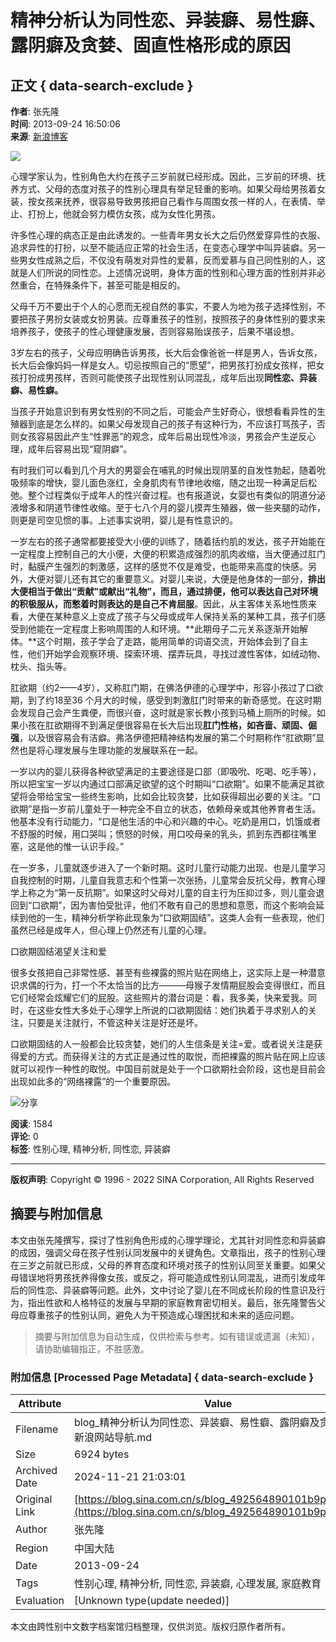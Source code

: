 # 精神分析认为同性恋、异装癖、易性癖、露阴癖及贪婪、固直性格形成的原因

## 正文 { data-search-exclude }

**作者**: 张先隆  
**时间**: 2013-09-24 16:50:06  
**来源**: [新浪博客](http://blog.sina.com.cn/u/1227187337)  

![](http://p2.sinaimg.cn/1227187337/180/1606201622)

心理学家认为，性别角色大约在孩子三岁前就已经形成。因此，三岁前的环境、抚养方式、父母的态度对孩子的性别心理具有举足轻重的影响。如果父母给男孩着女装，按女孩来抚养，很容易导致男孩把自己看作与周围女孩一样的人，在表情、举止、打扮上，他就会努力模仿女孩，成为女性化男孩。

许多性心理的病态正是由此诱发的。一些青年男女长大之后仍然爱穿异性的衣服、追求异性的打扮，以至不能适应正常的社会生活，在变态心理学中叫异装癖。另一些男女性成熟之后，不仅没有萌发对异性的爱慕，反而爱慕与自己同性别的人，这就是人们所说的同性恋。上述情况说明，身体方面的性别和心理方面的性别并非必然重合，在特殊条件下，甚至可能是相反的。

父母千万不要出于个人的心愿而无视自然的事实，不要人为地为孩子选择性别，不要把孩子男扮女装或女扮男装。应尊重孩子的性别，按照孩子的身体性别的要求来培养孩子，使孩子的性心理健康发展，否则容易贻误孩子，后果不堪设想。

3岁左右的孩子，父母应明确告诉男孩，长大后会像爸爸一样是男人，告诉女孩，长大后会像妈妈一样是女人。切忌按照自己的“愿望”，把男孩打扮成女孩样，把女孩打扮成男孩样，否则可能使孩子出现性别认同混乱，成年后出现**同性恋、异装癖、易性癖。**

当孩子开始意识到有男女性别的不同之后，可能会产生好奇心，很想看看异性的生殖器到底是怎么样的。如果父母发现自己的孩子有这种行为，不应该打骂孩子，否则女孩容易因此产生“性罪恶”的观念，成年后易出现性冷淡，男孩会产生逆反心理，成年后容易出现“窥阴癖”。

有时我们可以看到几个月大的男婴会在哺乳的时候出现阴茎的自发性勃起，随着吮吸频率的增快，婴儿面色涨红，全身肌肉有节律地收缩，随之出现一种满足后松弛。整个过程类似于成年人的性兴奋过程。也有报道说，女婴也有类似的阴道分泌液增多和阴道节律性收缩。至于七八个月的婴儿摸弄生殖器，做一些夹腿的动作，则更是司空见惯的事。上述事实说明，婴儿是有性意识的。

一岁左右的孩子通常都要接受大小便的训练了，随着括约肌的发达，孩子开始能在一定程度上控制自己的大小便，大便的积累造成强烈的肌肉收缩，当大便通过肛门时，黏膜产生强烈的刺激感，这样的感觉不仅是难受，也能带来高度的快感。另外，大便对婴儿还有其它的重要意义。对婴儿来说，大便是他身体的一部分，**排出大便相当于做出“贡献”或献出“礼物”，**而且，通过排便，他可以表达自己对环境的积极服从，而**憋着时则表达的是自己不肯屈服**。因此，从主客体关系地性质来看，大便在某种意义上变成了孩子与父母或成年人保持关系的某种工具，孩子们感受到他能在一定程度上影响周围的人和环境。**此期母子二元关系逐渐开始解体。**这个时期，孩子学会了走路，能用简单的词语交流，开始体会到了自主性，他们开始学会观察环境、探索环境、摆弄玩具，寻找过渡性客体，如绒动物、枕头、指头等。

肛欲期（约2——4岁），又称肛门期，在佛洛伊德的心理学中，形容小孩过了口欲期，到了约18至36 个月大的时候，感受到刺激肛门时带来的新奇感觉。在这时期会发现自己会产生粪便，而很兴奋，这时就是家长教小孩到马桶上厕所的时候。如果小孩在肛欲期得不到满足便很容易在长大后出现**肛门性格，如吝啬、顽固、倔强**，以及很容易会有洁癖。弗洛伊德把精神结构发展的第二个时期称作“肛欲期”显然也是将心理发展与生理功能的发展联系在一起。

一岁以内的婴儿获得各种欲望满足的主要途径是口部（即吸吮、吃喝、吃手等），所以把宝宝一岁以内通过口部满足欲望的这个时期叫“口欲期”。如果不能满足其欲望将会带给宝宝一些终生影响，比如会比较贪婪，比如获得超出必要的关注。“口欲期”是指一岁前儿童处于一种完全不自立的状态，依赖母亲或其他养育者生活。他基本没有行动能力，“口是他生活的中心和兴趣的中心。吃奶是用口，饥饿或者不舒服的时候，用口哭叫；愤怒的时候，用口咬母亲的乳头，抓到东西都往嘴里塞，这是他的惟一认识手段。”

在一岁多，儿童就逐步进入了一个新时期。这时儿童行动能力出现、也是儿童学习自我控制的时期，儿童自我意志和个性第一次张扬，儿童常会反抗父母，教育心理学上称之为“第一反抗期”。如果这时父母对儿童的自主行为压抑过多，则儿童会退回到“口欲期”，因为害怕受批评，他们不敢有自己的思想和意愿，而这个影响会延续到他的一生，精神分析学称此现象为“口欲期固结”。这类人会有一些表现，他们虽然已经是成年人，但心理上仍然还有儿童的心理。

口欲期固结渴望关注和爱

很多女孩把自己非常性感、甚至有些裸露的照片贴在网络上，这实际上是一种潜意识求偶的行为，打一个不太恰当的比方———母猴子发情期屁股会变得很红，而且它们经常会炫耀它们的屁股。这些照片的潜台词是：看，我多美，快来爱我。同时，在这些女性大多处于心理学上所说的口欲期固结：她们执着于寻求别人的关注，只要是关注就行，不管这种关注是好还是坏。

口欲期固结的人一般都会比较贪婪，她们的人生信条是关注=爱。或者说关注是获得爱的方式。而获得关注的方式正是通过性的取悦，而把裸露的照片贴在网上应该就可以视作一种性的取悦。中国目前就是处于一个口欲期社会阶段，这也是目前会出现如此多的“网络裸露”的一个重要原因。

![分享](https://comet.blog.sina.com.cn/qr?https://blog.sina.com.cn/s/blog_492564890101b9pm.html)

**阅读**: 1584  
**评论**: 0  
**标签**: 性别心理, 精神分析, 同性恋, 异装癖  

---

**版权声明**: Copyright © 1996 - 2022 SINA Corporation, All Rights Reserved 
<!-- tcd_original_link https://blog.sina.com.cn/s/blog_492564890101b9pm.html -->
## 摘要与附加信息

<!-- tcd_abstract -->
本文由张先隆撰写，探讨了性别角色形成的心理学理论，尤其针对同性恋和异装癖的成因，强调父母在孩子性别认同发展中的关键角色。文章指出，孩子的性别心理在三岁之前就已形成，父母的养育态度和环境对孩子的性别认同至关重要。如果父母错误地将男孩抚养得像女孩，或反之，将可能造成性别认同混乱，进而引发成年后的同性恋、异装癖等问题。此外，文中讨论了婴儿在不同成长阶段的性意识及行为，指出性欲和人格特征的发展与早期的家庭教育密切相关。最后，张先隆警告父母应尊重孩子的性别认同，避免人为干预造成心理困扰和未来的适应问题。
<!-- tcd_abstract_end -->

> 摘要与附加信息为自动生成，仅供检索与参考。如有错误或遗漏（未知），请协助编辑指正，不胜感激。

### 附加信息 [Processed Page Metadata] { data-search-exclude }

| Attribute       | Value                                  |
|-----------------|----------------------------------------|
| Filename        | blog_精神分析认为同性恋、异装癖、易性癖、露阴癖及贪婪_-_新浪网站导航.md                             |
| Size            | 6924 bytes                           |
| Archived Date   | 2024-11-21 21:03:01                             |
| Original Link   | [https://blog.sina.com.cn/s/blog_492564890101b9pm.html](https://blog.sina.com.cn/s/blog_492564890101b9pm.html)                       |
| Author          | 张先隆                               |
| Region          | 中国大陆                               |
| Date            | 2013-09-24                                 |
| Tags            | 性别心理, 精神分析, 同性恋, 异装癖, 心理发展, 家庭教育                                 |
| Evaluation            | [Unknown type(update needed)]                                 |
<!-- tcd_table_end -->

本文由跨性别中文数字档案馆归档整理，仅供浏览。版权归原作者所有。
